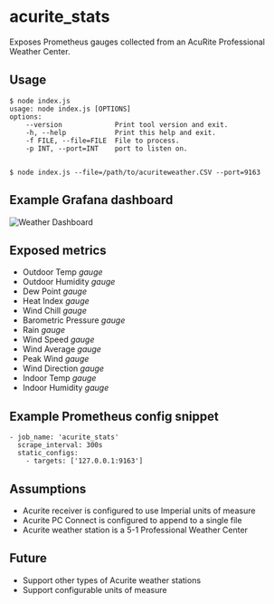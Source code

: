 # acurite_stats
Exposes Prometheus gauges collected from an AcuRite Professional Weather Center.

## Usage
```
$ node index.js
usage: node index.js [OPTIONS]
options:
    --version             Print tool version and exit.
    -h, --help            Print this help and exit.
    -f FILE, --file=FILE  File to process.
    -p INT, --port=INT    port to listen on.


$ node index.js --file=/path/to/acuriteweather.CSV --port=9163
```

## Example Grafana dashboard
![Weather Dashboard](https://us-east.manta.joyent.com/shmeeny/public/weatherdash.png)

## Exposed metrics
* Outdoor Temp *gauge*
* Outdoor Humidity  *gauge*
* Dew Point  *gauge*
* Heat Index  *gauge*
* Wind Chill  *gauge*
* Barometric Pressure  *gauge*
* Rain  *gauge*
* Wind Speed  *gauge*
* Wind Average  *gauge*
* Peak Wind  *gauge*
* Wind Direction  *gauge*
* Indoor Temp  *gauge*
* Indoor Humidity  *gauge*

## Example Prometheus config snippet
```
- job_name: 'acurite_stats'
  scrape_interval: 300s
  static_configs:
    - targets: ['127.0.0.1:9163']
```

## Assumptions
* Acurite receiver is configured to use Imperial units of measure
* Acurite PC Connect is configured to append to a single file
* Acurite weather station is a 5-1 Professional Weather Center

## Future
* Support other types of Acurite weather stations
* Support configurable units of measure
